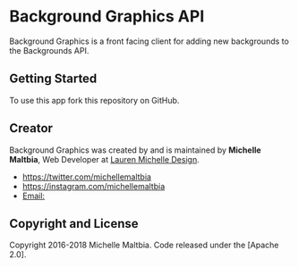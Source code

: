 # Background Graphics API

Background Graphics is a front facing client for adding new backgrounds to the Backgrounds API.  

## Getting Started

To use this app fork this repository on GitHub.

## Creator

Background Graphics was created by and is maintained by **Michelle Maltbia**, Web Developer at [Lauren Michelle Design](http://www.laurenmichelledesign.com/).

* https://twitter.com/michellemaltbia
* https://instagram.com/michellemaltbia
* [Email:](mailto:hi@michellemaltbia.com)

## Copyright and License

Copyright 2016-2018 Michelle Maltbia. Code released under the [Apache 2.0].

